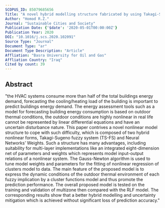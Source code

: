 ```yaml
---
SCOPUS_ID: 85079685656
Title: "A novel hybrid modelling structure fabricated by using Takagi-Sugeno fuzzy to forecast HVAC systems energy demand in real-time for Basra city"
Author: "Homod R.Z."
Journal: "Sustainable Cities and Society"
Publication Date: {'$date': '2020-05-01T00:00:00Z'}
Publication Year: 2020
DOI: "10.1016/j.scs.2020.102091"
Source Type: "Journal"
Document Type: "ar"
Document Type Description: "Article"
Affliation: "Basra University for Oil and Gas"
Affliation Country: "Iraq"
Cited by count: 39
---
```


## Abstract
"the HVAC systems consume more than half of the total buildings energy demand, forecasting the cooling/heating load of the building is important to predict buildings energy demand. The energy assessment tools such as a model for forecasting building energy consumption is based on outdoor thermal conditions, the outdoor conditions are highly nonlinear in real life cannot be represented by linear differential equations and have an uncertain disturbance nature. This paper contrives a novel nonlinear model structure to cope with such difficulty, which is composed of two hybrid nonlinear forms, Takagi-Sugeno fuzzy system (TS-FS) and Neural Networks’ Weights. Such a structure has many advantages, including suitability for multi-layer implementations like an integrated eight-dimension net of parameters and weights which represents model input-output relations of a nonlinear system. The Gauss-Newton algorithm is used to tune model weights and parameters for the fitting of nonlinear regression of clusters model to data. The main feature of the proposed model is to express the dynamic conditions of the outdoor thermal environment of each fuzzy implication by a cluster functions model and thus promote the prediction performance. The overall proposed model is tested on the training and validation of multizone then compared with the RLF model. The corresponding results show that a better hybrid modelling and uncertainty mitigation which is achieved without significant loss of prediction accuracy."
